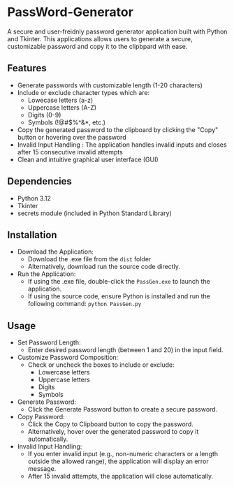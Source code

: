 # PassWord-Generator

A secure and user-freidnly password generator application built with Python and Tkinter. This applications allows users to generate a secure, customizable password and copy it to the clipbpard with ease. 

## Features
- Generate passwords with customizable length (1-20 characters)
- Include or exclude character types which are:
   * Lowecase letters (a-z)
   * Uppercase letters (A-Z)
   * Digits (0-9)
   * Symbols (!@#$%^&*, etc.)
- Copy the generated password to the clipboard by clicking the "Copy" button or hovering over the password
- Invalid Input Handling : The application handles invalid inputs and closes after 15 consecutive invalid attempts
- Clean and intuitive graphical user interface (GUI)

## Dependencies 
- Python 3.12
- Tkinter
- secrets module (included in Python Standard Library)

## Installation
- Download the Application:
  * Download the .exe file from the `dist` folder
  * Alternatively, download run the source code directly.
- Run the Application:
   * If using the .exe file, double-click the `PassGen.exe` to launch the application.
   * If using the source code, ensure Python is installed and run the following command:
     ```python PassGen.py```

## Usage 
- Set Password Length:
  * Enter desired password length (between 1 and 20) in the input field.
- Customize Password Composition:
  * Check or uncheck the boxes to include or exclude:
    + Lowercase letters
    + Uppercase letters
    + Digits
    + Symbols
- Generate Password:
  * Click the Generate Password button to create a secure password.
- Copy Password:
  * Click the Copy to Clipboard button to copy the password.
  * Alternatively, hover over the generated password to copy it automatically.
- Invalid Input Handling:
  * If you enter invalid input (e.g., non-numeric characters or a length outside the allowed range), the application will     display an error message.
  * After 15 invalid attempts, the application will close automatically.
 
